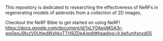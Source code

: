 This repository is dedicated to researching the effectiveness of NeRFs in regenerating models of asteroids from a collection of 2D images. 

Checkout the NeRF Bible to get started on using NeRF! https://docs.google.com/document/d/1xLY0AepMGA3r-we0eqJ9IxzV0UtjedWxhkxTTH9ZDe4/edit#heading=h.befumfxnvd05

